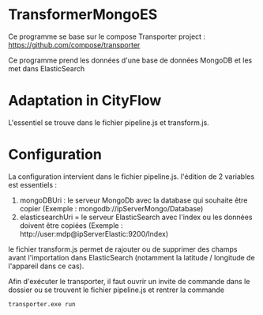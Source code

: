 # TransformerMongoES

Ce programme se base sur le compose Transporter project : https://github.com/compose/transporter

Ce programme prend les données d'une base de données MongoDB et les met dans ElasticSearch

# Adaptation in CityFlow

L'essentiel se trouve dans le fichier pipeline.js et transform.js.

# Configuration
La configuration intervient dans le fichier pipeline.js. l'édition de 2 variables est essentiels : <br/>

1) mongoDBUri : le serveur MongoDb avec la database qui souhaite être copier (Exemple : mongodb://ipServerMongo/Database)
2) elasticsearchUri = le serveur ElasticSearch avec l'index ou les données doivent être copiées (Exemple : http://user:mdp@ipServerElastic:9200/Index)

le fichier transform.js permet de rajouter ou de supprimer des champs avant l'importation dans ElasticSearch (notamment la latitude / longitude de l'appareil dans ce cas). <br/>

Afin d'exécuter le transporter, il faut ouvrir un invite de commande dans le dossier ou se trouvent le fichier pipeline.js et rentrer la commande <br>

`transporter.exe run`
